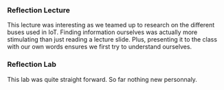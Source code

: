 ### Reflection Lecture

This lecture was interesting as we teamed up to research on the different buses used in IoT. Finding information ourselves was actually more stimulating than just reading a lecture slide. Plus, presenting it to the class with our own words ensures we first try to understand ourselves.

### Reflection Lab

This lab was quite straight forward. So far nothing new personnaly.